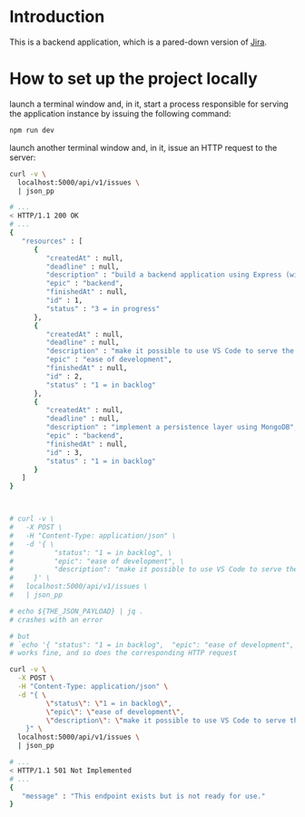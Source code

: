 # Introduction

This is a backend application,
which is a pared-down version of [Jira](
  https://www.atlassian.com/software/jira
).

# How to set up the project locally

launch a terminal window and,
in it, start a process responsible for serving the application instance
by issuing the following command:

```bash
npm run dev
```

launch another terminal window and,
in it, issue an HTTP request to the server:

```bash
curl -v \
  localhost:5000/api/v1/issues \
  | json_pp

# ...
< HTTP/1.1 200 OK
# ...
{
   "resources" : [
      {
         "createdAt" : null,
         "deadline" : null,
         "description" : "build a backend application using Express (without a persistence layer)",
         "epic" : "backend",
         "finishedAt" : null,
         "id" : 1,
         "status" : "3 = in progress"
      },
      {
         "createdAt" : null,
         "deadline" : null,
         "description" : "make it possible to use VS Code to serve the backend",
         "epic" : "ease of development",
         "finishedAt" : null,
         "id" : 2,
         "status" : "1 = in backlog"
      },
      {
         "createdAt" : null,
         "deadline" : null,
         "description" : "implement a persistence layer using MongoDB",
         "epic" : "backend",
         "finishedAt" : null,
         "id" : 3,
         "status" : "1 = in backlog"
      }
   ]
}



# curl -v \
#   -X POST \
#   -H "Content-Type: application/json" \
#   -d '{ \
#          "status": "1 = in backlog", \
#          "epic": "ease of development", \
#          "description": "make it possible to use VS Code to serve the backend"
#     }' \
#   localhost:5000/api/v1/issues \
#   | json_pp

# echo ${THE_JSON_PAYLOAD} | jq .
# crashes with an error

# but
# `echo '{ "status": "1 = in backlog",  "epic": "ease of development", "description": "make it possible to use VS Code to serve the backend" }' | jq .`
# works fine, and so does the corresponding HTTP request

curl -v \
  -X POST \
  -H "Content-Type: application/json" \
  -d "{ \
         \"status\": \"1 = in backlog\",
         \"epic\": \"ease of development\",
         \"description\": \"make it possible to use VS Code to serve the backend\"
    }" \
  localhost:5000/api/v1/issues \
  | json_pp

# ...
< HTTP/1.1 501 Not Implemented
# ...
{
   "message" : "This endpoint exists but is not ready for use."
}
```
